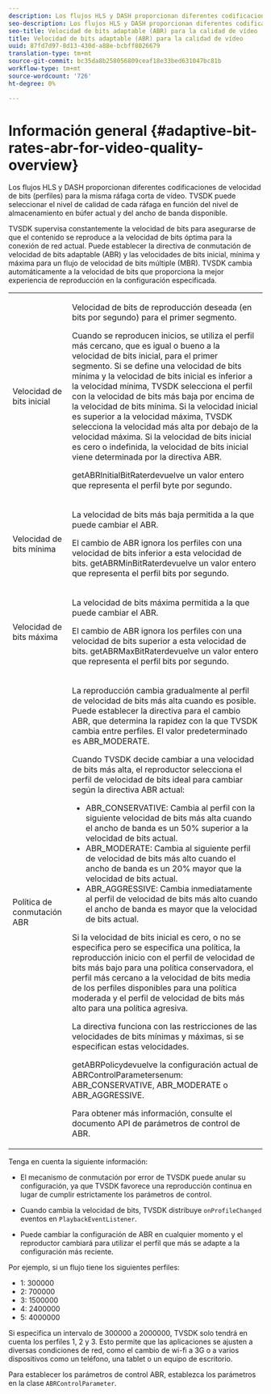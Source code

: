 ```yaml
---
description: Los flujos HLS y DASH proporcionan diferentes codificaciones de velocidad de bits (perfiles) para la misma ráfaga corta de vídeo. TVSDK puede seleccionar el nivel de calidad de cada ráfaga en función del nivel de almacenamiento en búfer actual y del ancho de banda disponible.
seo-description: Los flujos HLS y DASH proporcionan diferentes codificaciones de velocidad de bits (perfiles) para la misma ráfaga corta de vídeo. TVSDK puede seleccionar el nivel de calidad de cada ráfaga en función del nivel de almacenamiento en búfer actual y del ancho de banda disponible.
seo-title: Velocidad de bits adaptable (ABR) para la calidad de vídeo
title: Velocidad de bits adaptable (ABR) para la calidad de vídeo
uuid: 87fd7d97-8d13-430d-a88e-bcbff8026679
translation-type: tm+mt
source-git-commit: bc35da8b258056809ceaf18e33bed631047bc81b
workflow-type: tm+mt
source-wordcount: '726'
ht-degree: 0%

---
```



# Información general {#adaptive-bit-rates-abr-for-video-quality-overview}

Los flujos HLS y DASH proporcionan diferentes codificaciones de velocidad de bits (perfiles) para la misma ráfaga corta de vídeo. TVSDK puede seleccionar el nivel de calidad de cada ráfaga en función del nivel de almacenamiento en búfer actual y del ancho de banda disponible.

TVSDK supervisa constantemente la velocidad de bits para asegurarse de que el contenido se reproduce a la velocidad de bits óptima para la conexión de red actual. Puede establecer la directiva de conmutación de velocidad de bits adaptable (ABR) y las velocidades de bits inicial, mínima y máxima para un flujo de velocidad de bits múltiple (MBR). TVSDK cambia automáticamente a la velocidad de bits que proporciona la mejor experiencia de reproducción en la configuración especificada.

<table id="table_AF838E082235406AA359BF1C1A77F85F"> 
 <tbody> 
  <tr> 
   <td colname="col01"> Velocidad de bits inicial </td> 
   <td colname="col2"> <p>Velocidad de bits de reproducción deseada (en bits por segundo) para el primer segmento. </p> <p>Cuando se reproducen inicios, se utiliza el perfil más cercano, que es igual o bueno a la velocidad de bits inicial, para el primer segmento. Si se define una velocidad de bits mínima y la velocidad de bits inicial es inferior a la velocidad mínima, TVSDK selecciona el perfil con la velocidad de bits más baja por encima de la velocidad de bits mínima. Si la velocidad inicial es superior a la velocidad máxima, TVSDK selecciona la velocidad más alta por debajo de la velocidad máxima. Si la velocidad de bits inicial es cero o indefinida, la velocidad de bits inicial viene determinada por la directiva ABR. </p> <p><span class="codeph"> </span> getABRInitialBitRaterdevuelve un valor entero que representa el perfil byte por segundo. </p> </td> 
  </tr> 
  <tr> 
   <td colname="col01"> Velocidad de bits mínima </td> 
   <td colname="col2"> <p>La velocidad de bits más baja permitida a la que puede cambiar el ABR. </p> <p>El cambio de ABR ignora los perfiles con una velocidad de bits inferior a esta velocidad de bits. <span class="codeph"> </span> getABRMinBitRaterdevuelve un valor entero que representa el perfil bits por segundo. </p> </td> 
  </tr> 
  <tr> 
   <td colname="col01"> Velocidad de bits máxima </td> 
   <td colname="col2"> <p>La velocidad de bits máxima permitida a la que puede cambiar el ABR. </p> <p>El cambio de ABR ignora los perfiles con una velocidad de bits superior a esta velocidad de bits. <span class="codeph"> </span> getABRMaxBitRaterdevuelve un valor entero que representa el perfil bits por segundo. </p> </td> 
  </tr> 
  <tr> 
   <td colname="col01"> Política de conmutación ABR </td> 
   <td colname="col2"> <p>La reproducción cambia gradualmente al perfil de velocidad de bits más alta cuando es posible. Puede establecer la directiva para el cambio ABR, que determina la rapidez con la que TVSDK cambia entre perfiles. El valor predeterminado es <span class="codeph"> ABR_MODERATE</span>. </p> <p>Cuando TVSDK decide cambiar a una velocidad de bits más alta, el reproductor selecciona el perfil de velocidad de bits ideal para cambiar según la directiva ABR actual: 
     <ul id="ul_AC9C99D84A3B4A8DBD1A05CC05DEE771"> 
      <li id="li_B79C0AA2CBFB42FF98A257CEC9C400BA"><span class="codeph"> ABR_CONSERVATIVE</span>: Cambia al perfil con la siguiente velocidad de bits más alta cuando el ancho de banda es un 50% superior a la velocidad de bits actual. </li> 
      <li id="li_38CC3A95D8634F359D0F7C273D0108C0"><span class="codeph"> ABR_MODERATE</span>: Cambia al siguiente perfil de velocidad de bits más alto cuando el ancho de banda es un 20% mayor que la velocidad de bits actual. </li> 
      <li id="li_E845C035420D4B3FB2B179F448F8CA85"><span class="codeph"> ABR_AGGRESSIVE</span>: Cambia inmediatamente al perfil de velocidad de bits más alto cuando el ancho de banda es mayor que la velocidad de bits actual. </li> 
     </ul> </p> <p>Si la velocidad de bits inicial es cero, o no se especifica pero se especifica una política, la reproducción inicio con el perfil de velocidad de bits más bajo para una política conservadora, el perfil más cercano a la velocidad de bits media de los perfiles disponibles para una política moderada y el perfil de velocidad de bits más alto para una política agresiva. </p> <p>La directiva funciona con las restricciones de las velocidades de bits mínimas y máximas, si se especifican estas velocidades. </p> <p> <span class="codeph"> </span> getABRPolicydevuelve la configuración actual de  <span class="codeph"> </span> ABRControlParametersenum:  <span class="codeph"> ABR_CONSERVATIVE</span>,  <span class="codeph"> ABR_MODERATE</span> o  <span class="codeph"> ABR_AGGRESSIVE</span>. </p> <p>Para obtener más información, consulte el documento API de parámetros de control de ABR. </p> </td> 
  </tr> 
 </tbody> 
</table>

Tenga en cuenta la siguiente información:

* El mecanismo de conmutación por error de TVSDK puede anular su configuración, ya que TVSDK favorece una reproducción continua en lugar de cumplir estrictamente los parámetros de control.
* Cuando cambia la velocidad de bits, TVSDK distribuye `onProfileChanged` eventos en `PlaybackEventListener`.

* Puede cambiar la configuración de ABR en cualquier momento y el reproductor cambiará para utilizar el perfil que más se adapte a la configuración más reciente.

Por ejemplo, si un flujo tiene los siguientes perfiles:

* 1: 300000
* 2: 700000
* 3: 1500000
* 4: 2400000
* 5: 4000000

Si especifica un intervalo de 300000 a 2000000, TVSDK solo tendrá en cuenta los perfiles 1, 2 y 3. Esto permite que las aplicaciones se ajusten a diversas condiciones de red, como el cambio de wi-fi a 3G o a varios dispositivos como un teléfono, una tablet o un equipo de escritorio.

Para establecer los parámetros de control ABR, establezca los parámetros en la clase `ABRControlParameter`.